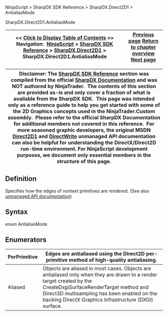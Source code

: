 ﻿
NinjaScript \> SharpDX SDK Reference \> SharpDX.Direct2D1 \> AntialiasMode

SharpDX.Direct2D1\.AntialiasMode

| \<\< [Click to Display Table of Contents](sharpdx_direct2d1_antialiasmode.md) \>\> **Navigation:**     [NinjaScript](ninjascript.md) \> [SharpDX SDK Reference](sharpdx_sdk_reference.md) \> [SharpDX.Direct2D1](sharpdx_direct2d1.md) \> SharpDX.Direct2D1\.AntialiasMode | [Previous page](sharpdx_direct2d1.md) [Return to chapter overview](sharpdx_direct2d1.md) [Next page](sharpdx_direct2d1_arcsegment.md) |
| --- | --- |

| Disclaimer: The [SharpDX SDK Reference](sharpdx_sdk_reference.md) section was compiled from the official [SharpDX Documentation](http://sharpdx.org/) and was NOT authored by NinjaTrader.  The contents of this section are provided as\-is and only cover a fraction of what is available from the SharpDX SDK.  This page was intended only as a reference guide to help you get started with some of the 2D Graphics concepts used in the NinjaTrader.Custom assembly.  Please refer to the official SharpDX Documentation for additional members not covered in this reference.  For more seasoned graphic developers, the original MSDN [Direct2D1](https://msdn.microsoft.com/en-us/library/windows/desktop/dd370990.aspx) and [DirectWrite](https://msdn.microsoft.com/en-us/library/windows/desktop/dd368038.aspx) unmanaged API documentation can also be helpful for understanding the DirectX/Direct2D run\-time environment. For NinjaScript development purposes, we document only essential members in the structure of this page. |
| --- |

## Definition
Specifies how the edges of nontext primitives are rendered.
(See also [unmanaged API documentation](http://msdn.microsoft.com/en-us/library/dd368061.aspx))
 
## Syntax
enum AntialiasMode
 
## Enumerators

| PerPrimitive | Edges are antialiased using the Direct2D per\-primitive method of high\-quality antialiasing. |
| --- | --- |
| Aliased | Objects are aliased in most cases. Objects are antialiased only when they are drawn to a render target created by the CreateDxgiSurfaceRenderTarget method and Direct3D multisampling has been enabled on the backing DirectX Graphics Infrastructure (DXGI) surface. |
 
